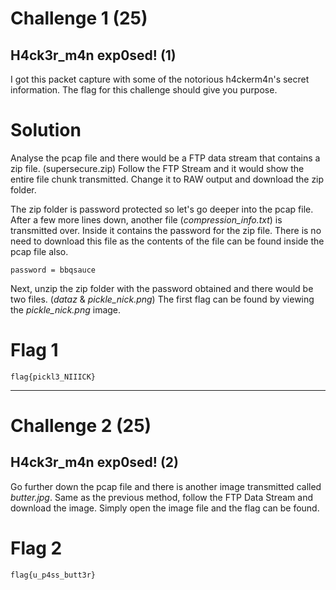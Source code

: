 # Challenge 1 (25)
## H4ck3r_m4n exp0sed! (1)
I got this packet capture with some of the notorious h4ckerm4n's secret information.
The flag for this challenge should give you purpose.

# Solution
Analyse the pcap file and there would be a FTP data stream that contains a zip file. (supersecure.zip)
Follow the FTP Stream and it would show the entire file chunk transmitted.
Change it to RAW output and download the zip folder.

The zip folder is password protected so let's go deeper into the pcap file.
After a few more lines down, another file (*compression_info.txt*) is transmitted over. Inside it contains the password for the zip file.
There is no need to download this file as the contents of the file can be found inside the pcap file also.

```
password = bbqsauce
```

Next, unzip the zip folder with the password obtained and there would be two files. (*dataz* & *pickle_nick.png*)
The first flag can be found by viewing the *pickle_nick.png* image.

# Flag 1
```
flag{pickl3_NIIICK}
```

---

# Challenge 2 (25)
## H4ck3r_m4n exp0sed! (2)
Go further down the pcap file and there is another image transmitted called *butter.jpg*.
Same as the previous method, follow the FTP Data Stream and download the image.
Simply open the image file and the flag can be found.

# Flag 2
```
flag{u_p4ss_butt3r}
```
